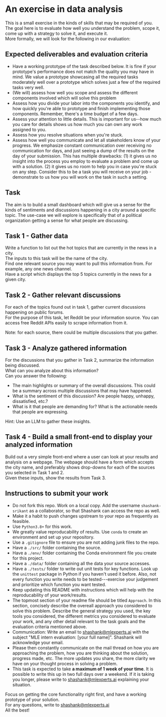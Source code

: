 # An exercise in data analysis

This is a small exercise in the kinds of skills that may be required of you.  
The goal here is to evaluate how well you understand the problem, scope it, come up with a strategy to solve it, and execute it.  
More formally, we will look for the following in our evaluation:

## Expected deliverables and evaluation criteria
- Have a working prototype of the task described below. It is fine if your prototype's performance does not match the quality you may have in mind. We value a prototype showcasing all the required tasks moderately well over a prototype which solves just a few of the required tasks very well.
- (We will) assess how well you scope and assess the different components involved which will solve this problem
- Assess how you divide your labor into the components you identify, and how quickly you're able to prototype and finish implementing those components. Remember, there's a time budget of a few days.
- Assess your attention to little details. This is important for us--how much you care for details shows us how much you can own any work assigned to you.
- Assess how you resolve situations when you're stuck.
- Assess how well you communicate and let all stakeholders know of your progress. We emphasize constant communication over receiving no communication for days, and just seeing a dump of the results on the day of your submission. This has multiple drawbacks: (1) it gives us no insight into the process you employ to evaluate a problem and come up with a solution. (2) it gives us no room to help you in case you're stuck on any step. Consider this to be a task you will receive on your job - demonstrate to us how you will work on the task in such a setting.

## Task
The aim is to build a small dashboard which will give us a sense for the kinds of sentiments and discussions happening in a city around a specific topic.
The use-case we will explore is specifically that of a political organization getting a sense for what people are discussing.

## Task 1 - Gather data
Write a function to list out the hot topics that are currently in the news in a city.  
The inputs to this task will be the name of the city.  
Find one relevant source you may want to pull this information from. For example, any one news channel.  
Have a script which displays the top 5 topics currently in the news for a given city.

## Task 2 - Gather relevant discussions
For each of the topics found out in task 1, gather current discussions happening on public forums.  
For the purpose of this task, let Reddit be your information source. You can access free Reddit APIs easily to scrape information from it.  

Note: for each source, there could be multiple discussions that you gather.

## Task 3 - Analyze gathered information
For the discussions that you gather in Task 2, summarize the information being discussed.  
What can you analyze about this information?  
Can you answer the following:
- The main highlights or summary of the overall discussions. This could be a summary across multiple discussions that may have happened.
- What is the sentiment of this discussion? Are people happy, unhappy, dissatisfied, etc.?
- What is it that people are demanding for? What is the actionable needs that people are expressing.

Hint: Use an LLM to gather these insights.

## Task 4 - Build a small front-end to display your analyzed information
Build out a very simple front-end where a user can look at your results and analysis on a webpage.
The webpage should have a form which accepts the city name, and preferably shows drop-downs for each of the sources you selected in Task 1 and 2.  
Given these inputs, show the results from Task 3.

## Instructions to submit your work
- Do not fork this repo. Work on a local copy. Add the username `shashank-srikant` as a collaborator, so that Shashank can access the repo as well.
- Make it a habit to push changes upstream to your repo as frequently as feasible.
- Use `Python3.8+` for this work.
- We greatly value reproducability of results. Use `conda` to create an environment and set up your repository. 
- Use a `.gitignore` file to ensure you are not adding junk files to the repo.
- Have a `./src/` folder containing the source.
- Have a `./env/` folder containing the Conda environment file you create for this project.
- Have a `./data/` folder containing all the data your source accesses.
- Have a `./tests/` folder to write out unit tests for key functions. Look up the `unittest` package in Python if you haven't used it before. Also, not every function you write needs to be tested---exercise your judgement and prioritize which function you want tested.
- Keep updating this README with instructions which will help with the reproducability of your work/results.  
- The topmost section of your readme file should be titled `Approach`. In this section, concisely describe the overeall approach you considered to solve this problem. Describe the general strategy you used, the key tools you considered, the different metrics you considered to evaluate your work, and any other detail relevant to the task goals and the evaluation criteria mentioned above.
- Communication: Write an email to shashank@mlexperts.ai with the subject "MLE intern evaluation: \[your full name\]". Shashank will acknowledge your email.
- Please then constantly communicate on the mail thread on how you are approaching the problem, how you are thinking about the solution, progress made, etc. The more updates you share, the more clarity we have on your thought process in solving a problem.
- This task is expected to take **a maximum of 1 week of your time**. It is possible to write this up in two full days over a weekend. If it is taking you longer, please write to shashank@mlexperts.ai explaining your situation.
  
Focus on getting the core functionality right first, and have a working prototype of your solution.  
For any questions, write to shashank@mlexperts.ai  
All the best!
